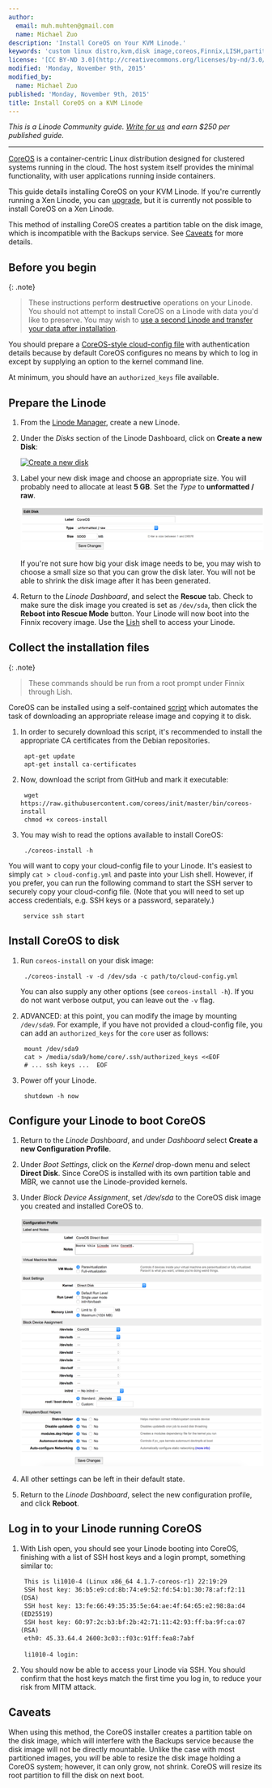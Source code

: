 ```yaml
---
author:
  email: muh.muhten@gmail.com
  name: Michael Zuo
description: 'Install CoreOS on Your KVM Linode.'
keywords: 'custom linux distro,kvm,disk image,coreos,Finnix,LISH,partition table'
license: '[CC BY-ND 3.0](http://creativecommons.org/licenses/by-nd/3.0/us/)'
modified: 'Monday, November 9th, 2015'
modified_by:
  name: Michael Zuo
published: 'Monday, November 9th, 2015'
title: Install CoreOS on a KVM Linode
---
```


*This is a Linode Community guide. [Write for us](/docs/contribute) and earn $250 per published guide.*

<hr>

[CoreOS](https://coreos.com/) is a container-centric Linux distribution designed for clustered systems running in the cloud. The host system itself provides the minimal functionality, with user applications running inside containers.

This guide details installing CoreOS on your KVM Linode. If you're currently running a Xen Linode, you can [upgrade](/docs/platform/kvm#how-to-enable-kvm), but it is currently not possible to install CoreOS on a Xen Linode.

This method of installing CoreOS creates a partition table on the disk image, which is incompatible with the Backups service. See [Caveats](#caveats) for more details.

## Before you begin

{: .note}
> These instructions perform **destructive** operations on your Linode. You should not attempt to install CoreOS on a Linode with data you'd like to preserve. You may wish to [use a second Linode and transfer your data after installation](/docs/security/recovering-from-a-system-compromise#using-a-second-linode).

You should prepare a [CoreOS-style cloud-config file](https://coreos.com/os/docs/latest/cloud-config.html) with authentication details because by default CoreOS configures no means by which to log in except by supplying an option to the kernel command line.

At minimum, you should have an `authorized_keys` file available.

## Prepare the Linode

1. From the [Linode Manager](https://manager.linode.com/), create a new Linode.

2. Under the *Disks* section of the Linode Dashboard, click on **Create a new Disk**:

    [![Create a new disk](/docs/assets/custom-distro-new-disk_small.png)](/docs/assets/custom-distro-new-disk.png)

3. Label your new disk image and choose an appropriate size. You will probably need to allocate at least **5 GB**. Set the *Type* to **unformatted / raw**.
  
    [![Specify disk name and size](/docs/assets/coreos-disk-image.png)](/docs/assets/coreos-disk-image.png)

   If you're not sure how big your disk image needs to be, you may wish to choose a small size so that you can grow the disk later. You will not be able to shrink the disk image after it has been generated.

4. Return to the *Linode Dashboard*, and select the **Rescue** tab. Check to make sure the disk image you created is set as `/dev/sda`, then click the **Reboot into Rescue Mode** button. Your Linode will now boot into the Finnix recovery image. Use the [Lish](/docs/networking/using-the-linode-shell-lish) shell to access your Linode.

## Collect the installation files

{: .note}
> These commands should be run from a root prompt under Finnix through Lish.

CoreOS can be installed using a self-contained [script](https://github.com/coreos/init/blob/master/bin/coreos-install) which automates the task of downloading an appropriate release image and copying it to disk.

1. In order to securely download this script, it's recommended to install the appropriate CA certificates from the Debian repositories.

        apt-get update
        apt-get install ca-certificates

2. Now, download the script from GitHub and mark it executable:

        wget https://raw.githubusercontent.com/coreos/init/master/bin/coreos-install
        chmod +x coreos-install

3. You may wish to read the options available to install CoreOS:

        ./coreos-install -h

You will want to copy your cloud-config file to your Linode. It's easiest to simply `cat > cloud-config.yml` and paste into your Lish shell.  However, if you prefer, you can run the following command to start the SSH server to securely copy your cloud-config file. (Note that you will need to set up access credentials, e.g. SSH keys or a password, separately.)

        service ssh start

## Install CoreOS to disk

1. Run `coreos-install` on your disk image:

        ./coreos-install -v -d /dev/sda -c path/to/cloud-config.yml

   You can also supply any other options (see `coreos-install -h`). If you do not want verbose output, you can leave out the `-v` flag.

2. ADVANCED: at this point, you can modify the image by mounting `/dev/sda9`.  For example, if you have not provided a cloud-config file, you can add an `authorized_keys` for the `core` user as follows:

        mount /dev/sda9
        cat > /media/sda9/home/core/.ssh/authorized_keys <<EOF
        # ... ssh keys ...  EOF

3. Power off your Linode.

        shutdown -h now

## Configure your Linode to boot CoreOS

1. Return to the *Linode Dashboard*, and under *Dashboard* select **Create a new Configuration Profile**.

2. Under *Boot Settings*, click on the *Kernel* drop-down menu and select **Direct Disk**. Since CoreOS is installed with its own partition table and MBR, we cannot use the Linode-provided kernels.

3. Under *Block Device Assignment*, set */dev/sda* to the CoreOS disk image you created and installed CoreOS to.

    [![Configuration profile](/docs/assets/coreos-config-profile.png)](/docs/assets/coreos-config-profile.png)

4. All other settings can be left in their default state.

5. Return to the *Linode Dashboard*, select the new configuration profile, and click **Reboot**.

## Log in to your Linode running CoreOS

1. With Lish open, you should see your Linode booting into CoreOS, finishing with a list of SSH host keys and a login prompt, something similar to:

        This is li1010-4 (Linux x86_64 4.1.7-coreos-r1) 22:19:29
        SSH host key: 36:b5:e9:cd:8b:74:e9:52:fd:54:b1:30:78:af:f2:11 (DSA)
        SSH host key: 13:fe:66:49:35:35:5e:64:ae:4f:64:65:e2:98:8a:d4 (ED25519)
        SSH host key: 60:97:2c:b3:bf:2b:42:71:11:42:93:ff:ba:9f:ca:07 (RSA)
        eth0: 45.33.64.4 2600:3c03::f03c:91ff:fea8:7abf

        li1010-4 login: 

2. You should now be able to access your Linode via SSH. You should confirm that the host keys match the first time you log in, to reduce your risk from MITM attack.

## Caveats

When using this method, the CoreOS installer creates a partition table on the disk image, which will interfere with the Backups service because the disk image will not be directly mountable. Unlike the case with most partitioned images, you *will* be able to resize the disk image holding a CoreOS system; however, it can only grow, not shrink. CoreOS will resize its root partition to fill the disk on next boot.
